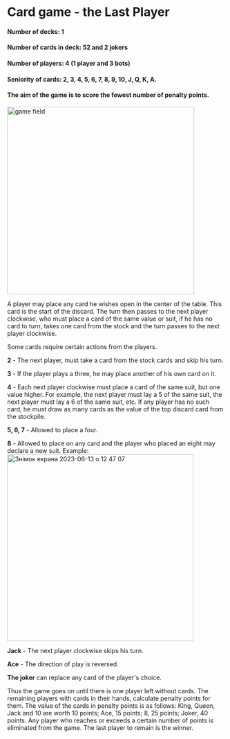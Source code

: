<h1>Card game - the Last Player</h1>
<h4> Number of decks: 1 </h4>
<h4> Number of cards in deck: 52 and 2 jokers </h4>
<h4> Number of players: 4 (1 player and 3 bots) </h4> 
<h4> Seniority of cards: 2, 3, 4, 5, 6, 7, 8, 9, 10, J, Q, K, A. </h4> 
<h4> The aim of the game is to score the fewest number of penalty points. </h4> 
<img width="433" alt="game field" src="https://github.com/d-grytsyna/theLastPlayer/assets/129409885/c0ec7662-a843-4f0e-a9c5-ee52bf871238">

A player may place any card he wishes open in the center of the table. 
This card is the start of the discard. The turn then passes to the next player clockwise, 
who must place a card of the same value or suit, if he has no card to turn, takes one card from the stock and the turn passes to the next player clockwise.

Some cards require certain actions from the players.

**2** - The next player, must take a card from the stock cards and skip his turn.

**3** - If the player plays a three, he may place another of his own card on it.

**4** - Each next player clockwise must place a card of the same suit, but one value higher. For example, the next player must lay a 5 of the same suit, the next player must lay a 6 of the same suit, etc. If any player has no such card, he must draw as many cards as the value of the top discard card from the stockpile.

**5, 6, 7** - Allowed to place a four.

**8** - Allowed to place on any card and the player who placed an eight may declare a new suit.
Example: 
<img width="431" alt="Знімок екрана 2023-06-13 о 12 47 07" src="https://github.com/d-grytsyna/theLastPlayer/assets/129409885/53ec9524-9608-4579-ab1c-be08214dd564">

**Jack** - The next player clockwise skips his turn.

**Ace** - The direction of play is reversed.

**The joker** can replace any card of the player's choice.

Thus the game goes on until there is one player left without cards. The remaining players with cards in their hands, calculate penalty points for them. The value of the cards in penalty points is as follows: King, Queen, Jack and 10 are worth 10 points; Ace, 15 points; 8, 25 points; Joker, 40 points. Any player who reaches or exceeds a certain number of points is eliminated from the game. The last player to remain is the winner.
